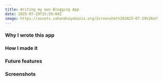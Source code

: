 ```yaml
---
title: Writing my own Blogging App
date: 2025-07-29T15:59:04Z
image: https://assets.sahandnayebaziz.org/Screenshot%202025-07-29%20at%209.00.12%E2%80%AFAM.png
---
```


### Why I wrote this app

### How I made it

### Future features

### Screenshots